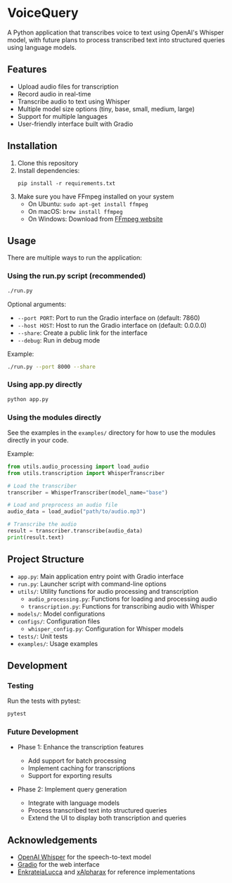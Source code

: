 # VoiceQuery

A Python application that transcribes voice to text using OpenAI's Whisper model, with future plans to process transcribed text into structured queries using language models.

## Features

- Upload audio files for transcription
- Record audio in real-time
- Transcribe audio to text using Whisper
- Multiple model size options (tiny, base, small, medium, large)
- Support for multiple languages
- User-friendly interface built with Gradio

## Installation

1. Clone this repository
2. Install dependencies:
   ```
   pip install -r requirements.txt
   ```
3. Make sure you have FFmpeg installed on your system
   - On Ubuntu: `sudo apt-get install ffmpeg`
   - On macOS: `brew install ffmpeg`
   - On Windows: Download from [FFmpeg website](https://ffmpeg.org/download.html)

## Usage

There are multiple ways to run the application:

### Using the run.py script (recommended)

```bash
./run.py
```

Optional arguments:
- `--port PORT`: Port to run the Gradio interface on (default: 7860)
- `--host HOST`: Host to run the Gradio interface on (default: 0.0.0.0)
- `--share`: Create a public link for the interface
- `--debug`: Run in debug mode

Example:
```bash
./run.py --port 8000 --share
```

### Using app.py directly

```bash
python app.py
```

### Using the modules directly

See the examples in the `examples/` directory for how to use the modules directly in your code.

Example:
```python
from utils.audio_processing import load_audio
from utils.transcription import WhisperTranscriber

# Load the transcriber
transcriber = WhisperTranscriber(model_name="base")

# Load and preprocess an audio file
audio_data = load_audio("path/to/audio.mp3")

# Transcribe the audio
result = transcriber.transcribe(audio_data)
print(result.text)
```

## Project Structure

- `app.py`: Main application entry point with Gradio interface
- `run.py`: Launcher script with command-line options
- `utils/`: Utility functions for audio processing and transcription
  - `audio_processing.py`: Functions for loading and processing audio
  - `transcription.py`: Functions for transcribing audio with Whisper
- `models/`: Model configurations
- `configs/`: Configuration files
  - `whisper_config.py`: Configuration for Whisper models
- `tests/`: Unit tests
- `examples/`: Usage examples

## Development

### Testing

Run the tests with pytest:

```bash
pytest
```

### Future Development

- Phase 1: Enhance the transcription features
  - Add support for batch processing
  - Implement caching for transcriptions
  - Support for exporting results

- Phase 2: Implement query generation
  - Integrate with language models
  - Process transcribed text into structured queries
  - Extend the UI to display both transcription and queries

## Acknowledgements

- [OpenAI Whisper](https://github.com/openai/whisper) for the speech-to-text model
- [Gradio](https://www.gradio.app/) for the web interface
- [EnkrateiaLucca](https://github.com/EnkrateiaLucca/audio_transcription_app_version_2) and [xAlpharax](https://github.com/xAlpharax/whisper-stt-gradio) for reference implementations 